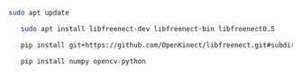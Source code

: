 ```bash
sudo apt update

```

```bash
   sudo apt install libfreenect-dev libfreenect-bin libfreenect0.5
   ```

```bash
   pip install git+https://github.com/OpenKinect/libfreenect.git#subdirectory=wrappers/python

   ```

```bash
   pip install numpy opencv-python

   ```
